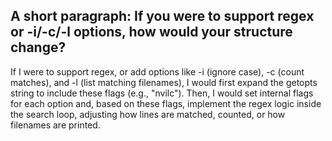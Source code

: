 ## A short paragraph: If you were to support regex or -i/-c/-l options, how would your structure change?

If I were to support regex, or add options like -i (ignore case), -c (count matches), and -l (list matching filenames), I would first expand the getopts string to include these flags (e.g., "nvilc"). Then, I would set internal flags for each option and, based on these flags, implement the regex logic inside the search loop, adjusting how lines are matched, counted, or how filenames are printed.